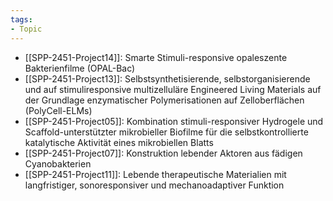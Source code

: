 ```yaml
---
tags: 
- Topic
---
```

- [[SPP-2451-Project14]]: Smarte Stimuli-responsive opaleszente Bakterienfilme (OPAL-Bac)
- [[SPP-2451-Project13]]: Selbstsynthetisierende, selbstorganisierende und auf stimuliresponsive multizelluläre Engineered Living Materials auf der Grundlage enzymatischer Polymerisationen auf Zelloberflächen (PolyCell-ELMs)
- [[SPP-2451-Project05]]: Kombination stimuli-responsiver Hydrogele und Scaffold-unterstützter mikrobieller Biofilme für die selbstkontrollierte katalytische Aktivität eines mikrobiellen Blatts
- [[SPP-2451-Project07]]: Konstruktion lebender Aktoren aus fädigen Cyanobakterien
- [[SPP-2451-Project11]]: Lebende therapeutische Materialien mit langfristiger, sonoresponsiver und mechanoadaptiver Funktion
